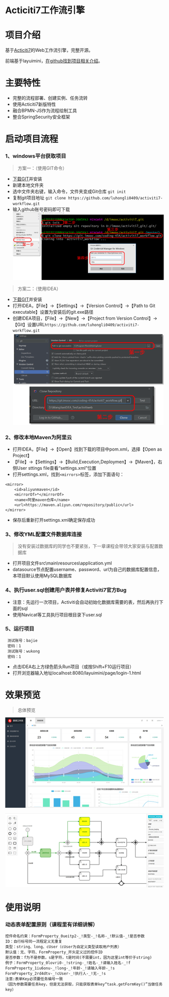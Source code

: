 Acticiti7工作流引擎
===============
# 项目介绍

基于[Acticiti7](https://github.com/Activiti/Activiti)的Web工作流引擎，完整开源。

前端基于layuimini，[在github找到项目相关介绍](https://github.com/zhongshaofa/layuimini/releases)。

# 主要特性
* 完整的流程部署、创建实例、任务流转
* 使用Acticiti7新版特性
* 融合BPMN-JS作为流程绘制工具
* 整合SpringSecurity安全框架
 
# 启动项目流程

### 1、windows平台获取项目
 > 方案一：（使用GIT命令）

 * [下载GIT](https://git-scm.com/downloads)并安装
 * 新建本地文件夹
 * 选中文件夹右键，输入命令，文件夹变成Git仓库 `git init`
 * 复制git项目地址 `git clone https://github.com/luhongli0409/activiti7-workflow.git`
 * 输入github账号密码即可下载
![Image text](./src/main/resources/static/git_show/0003.png)



 > 方案二：（使用IDEA）

 * [下载GIT](https://git-scm.com/downloads)并安装
 * 打开IDEA，【File】->【Settings】->【Version Control】->【Path to Git executable】设置为安装后的git.exe路径
 * 创建IDEA项目，【File】->【New】->【Project from Version Control】->【Git】设置URL`https://github.com/luhongli0409/activiti7-workflow.git`
 ![Image text](./src/main/resources/static/git_show/0004.png)




### 2、修改本地Maven为阿里云
 * 打开IDEA，【File】->【Open】找到下载的项目中pom.xml，选择【Open as Project】
 * 【File】->【Settings】->【Build,Execution,Deploymen】->【Maven】，右侧User sttings file查看“settings.xml”位置
 * 打开settings.xml，找到`<mirrors>`标签，添加下面语句：
 
 ```
 <mirror>
     <id>aliyunmaven</id>
     <mirrorOf>*</mirrorOf>
     <name>阿里maven仓库</name>
     <url>https://maven.aliyun.com/repository/public</url>
 </mirror>
 ```
 * 保存后重新打开settings.xml确定保存成功

### 3、修改YML配置文件数据库连接
> 没有安装过数据库的同学也不要紧张，下一章课程会带领大家安装与配置数据库

 * 打开项目文件src\main\resources\application.yml
 * datasource节点配置username、password、url为自己的数据库配置信息，本项目默认使用MySQL数据库

### 4、执行user.sql创建用户表并修复Activiti7官方Bug
 * 注意：先运行一次项目，Activiti会自动初始化数据库需要的表，然后再执行下面的sql
 * 使用Navicat等工具执行项目根目录下user.sql


### 5、运行项目
>
     测试账号：bajie
     密码：1
     测试账号：wukong
     密码：1

* 点击IDEA右上方绿色箭头Run项目（或按Shift+F10运行项目）
* 打开浏览器输入地址localhost:8080/layuimini/page/login-1.html

# 效果预览
> 总体预览

![Image text](./src/main/resources/static/git_show/0001.jpg)

![Image text](./src/main/resources/static/git_show/0002.gif)

# 使用说明
### 动态表单配置原则（课程里有详细讲解）
>
    控件命名约束：FormProperty_0ueitp2-_!类型-_!名称-_!默认值-_!是否参数
    ID：自行标号同一流程定义无重复
    类型：string、long、cUser（cUser为自定义类型读取用户列表）
    默认值：无、字符、FormProperty_开头定义过的控件ID
    是否参数：f为不是参数，s是字符，t是时间(不需要int，因为这里int等价于string)
    例子：FormProperty_0lovri0-_!string-_!姓名-_!请输入姓名-_!f
    FormProperty_1iu6onu-_!long-_!年龄-_!请输入年龄-_!s
    FormProperty_2rd4dtv-_!cUser-_!执行人-_!无-_!s
    注意:表单Key必须要任务编号一致
    （因为参数需要任务key，但是无法获取，只能获取表单key“task.getFormKey()”当做任务key）
